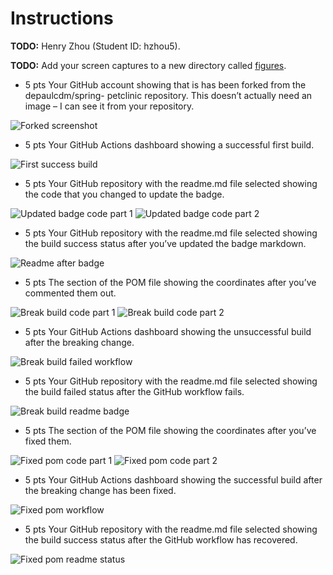 # Instructions
**TODO:** Henry Zhou (Student ID: hzhou5).

**TODO:** Add your screen captures to a new directory called [figures](figures).


- 5 pts Your GitHub account showing that is has been forked from the depaulcdm/spring-
petclinic repository. This doesn’t actually need an image – I can see it
from your repository.

![Forked screenshot](figures/First_successful_workflow_and_show_fork.png)

- 5 pts Your GitHub Actions dashboard showing a successful first build.

![First success build](figures/First_successful_workflow_and_show_fork.png)

- 5 pts Your GitHub repository with the readme.md file selected showing the code that you
changed to update the badge.

![Updated badge code part 1](figures/Add_badge_code_no_header.png)
![Updated badge code part 2](figures/Add_badge_code_fix.png)


- 5 pts Your GitHub repository with the readme.md file selected showing the build success
status after you’ve updated the badge markdown.

![Readme after badge](figures/Readme_after_badge.png)


- 5 pts The section of the POM file showing the coordinates after you’ve commented them
out.

![Break build code part 1](figures/Break_build_code_raw.png)
![Break build code part 2](figures/Break_build_code_delta.png)

- 5 pts Your GitHub Actions dashboard showing the unsuccessful build after the breaking
change.

![Break build failed workflow](figures/Break_build_failed_workflow.png)

- 5 pts Your GitHub repository with the readme.md file selected showing the build failed
status after the GitHub workflow fails.

![Break build readme badge](figures/Break_build_readme_badge.png)

- 5 pts The section of the POM file showing the coordinates after you’ve fixed them.

![Fixed pom code part 1](figures/Fixed_pom_raw.png)
![Fixed pom code part 2](figures/Fixed_pom_delta.png)

- 5 pts Your GitHub Actions dashboard showing the successful build after the breaking
change has been fixed.

![Fixed pom workflow](figures/Fixed_pom_workflow.png)

- 5 pts Your GitHub repository with the readme.md file selected showing the build success
status after the GitHub workflow has recovered.

![Fixed pom readme status](figures/Fixed_pom_readme_badge.png)